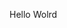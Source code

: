 Hello Wolrd




































































































































































































































































































































































































































































































































































































































































































































































































































































































































































































































































































































































































































































































































































































































































































































































































































































































































































































































































































































































































































































































































































































































































































































































































































































































































































































































































































































































































































































































































































































































































































































































































































































































































































































































































































































































































































































































































































































































































































































































































































































































































































































































































































































































































































































































































































































































































































































































































































































































































































































































































































































































